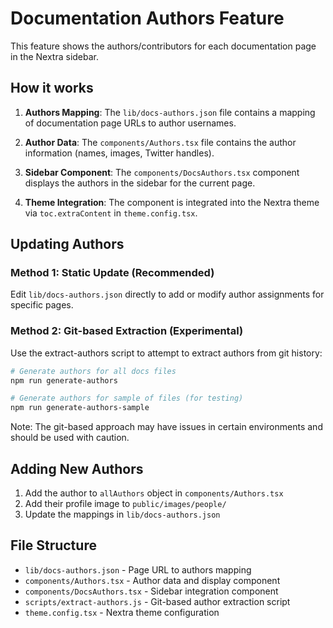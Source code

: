 # Documentation Authors Feature

This feature shows the authors/contributors for each documentation page in the Nextra sidebar.

## How it works

1. **Authors Mapping**: The `lib/docs-authors.json` file contains a mapping of documentation page URLs to author usernames.

2. **Author Data**: The `components/Authors.tsx` file contains the author information (names, images, Twitter handles).

3. **Sidebar Component**: The `components/DocsAuthors.tsx` component displays the authors in the sidebar for the current page.

4. **Theme Integration**: The component is integrated into the Nextra theme via `toc.extraContent` in `theme.config.tsx`.

## Updating Authors

### Method 1: Static Update (Recommended)
Edit `lib/docs-authors.json` directly to add or modify author assignments for specific pages.

### Method 2: Git-based Extraction (Experimental)
Use the extract-authors script to attempt to extract authors from git history:

```bash
# Generate authors for all docs files
npm run generate-authors

# Generate authors for sample of files (for testing)
npm run generate-authors-sample
```

Note: The git-based approach may have issues in certain environments and should be used with caution.

## Adding New Authors

1. Add the author to `allAuthors` object in `components/Authors.tsx`
2. Add their profile image to `public/images/people/`
3. Update the mappings in `lib/docs-authors.json`

## File Structure

- `lib/docs-authors.json` - Page URL to authors mapping
- `components/Authors.tsx` - Author data and display component
- `components/DocsAuthors.tsx` - Sidebar integration component
- `scripts/extract-authors.js` - Git-based author extraction script
- `theme.config.tsx` - Nextra theme configuration